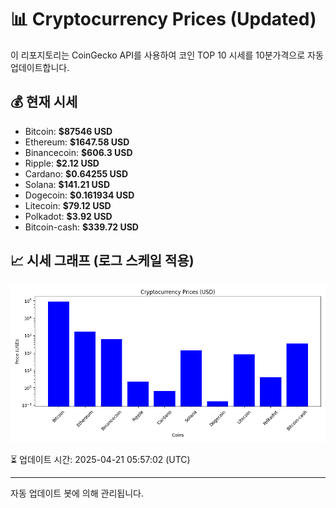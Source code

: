 
# 📊 Cryptocurrency Prices (Updated)

이 리포지토리는 CoinGecko API를 사용하여 코인 TOP 10 시세를 10분가격으로 자동 업데이트합니다.

## 💰 현재 시세
- Bitcoin: **$87546 USD**
- Ethereum: **$1647.58 USD**
- Binancecoin: **$606.3 USD**
- Ripple: **$2.12 USD**
- Cardano: **$0.64255 USD**
- Solana: **$141.21 USD**
- Dogecoin: **$0.161934 USD**
- Litecoin: **$79.12 USD**
- Polkadot: **$3.92 USD**
- Bitcoin-cash: **$339.72 USD**

## 📈 시세 그래프 (로그 스케일 적용)
![Crypto Prices](crypto_prices.png)

⏳ 업데이트 시간: 2025-04-21 05:57:02 (UTC)

---
자동 업데이트 봇에 의해 관리됩니다.
